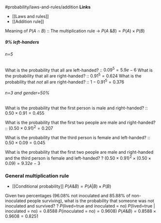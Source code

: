 #probability/laws-and-rules/addition 
**Links**
- [[Laws and rules]] 
- [[Addition rule]] 

Meaning of $P(A \cap B)$ :: The multiplication rule -> $P(A \text{ \& } B) = P(A) \times P(B)$


##### 9% left-handers
###### n=5
What is the probability that all are left-handed? :: $0.09^{5} = 5.9e-6$
What is the probability that all are right-handed? :: $0.91^{5} = 0.624$
What is the probability that *not* all are right-handed? :: $1 - 0.91^{5} = 0.376$

###### n=3 and gender=50%
What is the probability that the first person is male and right-handed? :: $0.50 \times 0.91 = 0.455$

What is the probability that the first two people are male and right-handed? :: $(0.50 \times 0.91)^{2} = 0.207$

What is the probability that the third person is female and left-handed? :: $0.50 \times 0.09 = 0.045$

What is the probability that the first two people are male and right-handed and the third person is female and left-handed?
?
$(0.50 \times 0.91)^{2} \times (0.50 \times 0.09) = 9.32e-3$




### General multiplication rule
- [[Conditional probability]] 
$P(A \& B) = P(A|B) \times P(B)$

Given two percentages ($96.08\%$ not inoculated and $85.88\%$ of non-inoculated people surviving), what is the probability that someone was not inoculated and survived?
?
$P(\text{lived=true and inoculated = no})$
	$P(\text{lived=true | inoculated = no}) = 0.8588$
	$P(\text{inoculated = no}) = 0.9608)$
$P(A \& B) = 0.8588 \times 0.9608 = 0.8251$
